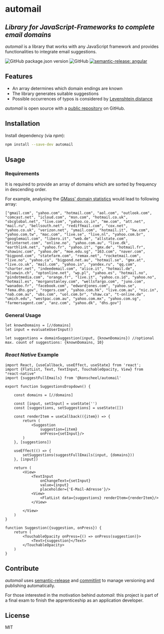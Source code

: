 # automail

## _Library for JavaScript-Frameworks to complete email domains_

_automail_ is a library that works with any JavaScript framework and provides functionalities to integrate email
suggestions.

![GitHub package.json version](https://img.shields.io/github/package-json/v/konscheel/automail)
![GitHub](https://img.shields.io/github/license/konscheel/automail)
[![semantic-release: angular](https://img.shields.io/badge/semantic--release-angular-e10079?logo=semantic-release)](https://github.com/semantic-release/semantic-release)

## Features

- An array determines which domain endings are known
- The library generates suitable suggestions
- Possible occurrences of typos is considered by [Levenshtein distance][js-levenshtein]

_automail_ is open source with a [public repository][automail] on GitHub.

## Installation

Install dependency (via _npm_):

```sh
npm install --save-dev automail
```

## Usage

### Requirements

It is required to provide an array of domains which are sorted by frequency in descending order.

For example, analysing the [GMass' domain statistics][GMass] would lead to following array: 

```
["gmail.com", "yahoo.com", "hotmail.com", "aol.com", "outlook.com", "comcast.net", "icloud.com", "msn.com", "hotmail.co.uk", "sbcglobal.net", "live.com", "yahoo.co.in", "me.com", "att.net", "mail.ru", "bellsouth.net", "rediffmail.com", "cox.net", "yahoo.co.uk", "verizon.net", "ymail.com", "hotmail.it", "kw.com", "yahoo.com.tw", "mac.com", "live.se", "live.nl", "yahoo.com.br", "googlemail.com", "libero.it", "web.de", "allstate.com", "btinternet.com", "online.no", "yahoo.com.au", "live.dk", "earthlink.net", "yahoo.fr", "yahoo.it", "gmx.de", "hotmail.fr", "shawinc.com", "yahoo.de", "moe.edu.sg", "163.com", "naver.com", "bigpond.com", "statefarm.com", "remax.net", "rocketmail.com", "live.no", "yahoo.ca", "bigpond.net.au", "hotmail.se", "gmx.at", "live.co.uk", "mail.com", "yahoo.in", "yandex.ru", "qq.com", "charter.net", "indeedemail.com", "alice.it", "hotmail.de", "bluewin.ch", "optonline.net", "wp.pl", "yahoo.es", "hotmail.no", "pindotmedia.com", "orange.fr", "live.it", "yahoo.co.id", "yahoo.no", "hotmail.es", "morganstanley.com", "wellsfargo.com", "juno.com", "wanadoo.fr", "facebook.com", "edwardjones.com", "yahoo.se", "fema.dhs.gov", "rogers.com", "yahoo.com.hk", "live.com.au", "nic.in", "nab.com.au", "ubs.com", "uol.com.br", "shaw.ca", "t-online.de", "umich.edu", "westpac.com.au", "yahoo.com.mx", "yahoo.com.sg", "farmersagent.com", "anz.com", "yahoo.dk", "dhs.gov"]
```


### General Usage

```
let knownDomains = [//domains]
let input = evaluateUserInput()

let suggestions = domainSuggestion(input, {knownDomains}) //optional max. count of suggestions: {knownDomains, 10}
```

### _React Native_ Example

```
import React, {useCallback, useEffect, useState} from 'react';
import {FlatList, Text, TextInput, TouchableOpacity, View} from "react-native"
import {suggestFullEmails} from '@konscheel/automail'

export function SuggestionsDropdown() {

    const domains = [//domains]
    
    const [input, setInput] = useState('')
    const [suggestions, setSuggestions] = useState([])
    
    const renderItem = useCallback(({item}) => {
        return (
            <Suggestion
                suggestion={item}
                onPress={setInput}/>
        )
    }, [suggestions])

    useEffect(() => {
        setSuggestions(suggestFullEmails(input, {domains}))
    }, [input])

    return (
        <View>
            <TextInput
                onChangeText={setInput}
                value={input}
                placeholder={'E-Mail-Adresse'}/>
            <View>
                <FlatList data={suggestions} renderItem={renderItem}/>
            </View>

        </View>
    )
}

function Suggestion({suggestion, onPress}) {
    return (
        <TouchableOpacity onPress={() => onPress(suggestion)}>
            <Text>{suggestion}</Text>
        </TouchableOpacity>
    )
}
```

## Contribute

_automail_ uses [semantic-release][semantic-release] and [commitlint][commitlint] to manage versioning and publishing
automatically.

For those interested in the motivation behind _automail_: this project is part of a final exam to finish the
apprenticeship as an application developer.

## License

MIT


[automail]: <https://github.com/konscheel/automail>

[js-levenshtein]: <https://github.com/gustf/js-levenshtein>

[semantic-release]: <https://github.com/semantic-release/semantic-release>

[commitlint]: <https://github.com/conventional-changelog/commitlint>

[GMass]: <https://www.gmass.co/domains>